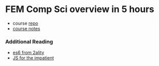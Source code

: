 # FEM Comp Sci overview in 5 hours
* course [repo](https://github.com/btholt/four-semesters-of-cs)
* [course notes](http://btholt.github.io/four-semesters-of-cs/)

### Additional Reading
* [es6 from 2ality](https://exploringjs.com/es6/ch_about-es6.html)
* [JS for the impatient](https://exploringjs.com/impatient-js/toc.html)
